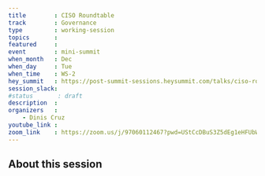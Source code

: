 ```yaml
---
title        : CISO Roundtable
track        : Governance
type         : working-session
topics       :
featured     :
event        : mini-summit
when_month   : Dec
when_day     : Tue
when_time    : WS-2
hey_summit   : https://post-summit-sessions.heysummit.com/talks/ciso-roundtable
session_slack:
#status       : draft
description  :
organizers   :
    - Dinis Cruz
youtube_link :
zoom_link    : https://zoom.us/j/97060112467?pwd=UStCcDBuS3Z5dEg1eHFUbWVZNW1sUT09
---
```


## About this session
